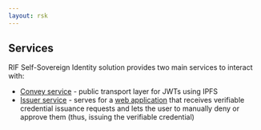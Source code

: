 ```yaml
---
layout: rsk
---
```


## Services

RIF Self-Sovereign Identity solution provides two main services to interact with:

- [Convey service](./convey-service) - public transport layer for JWTs using IPFS
- [Issuer service](./issuer-service) - serves for a [web application](../applications/issuer-app) that receives verifiable credential issuance requests and lets the user to manually deny or approve them (thus, issuing the verifiable credential)
